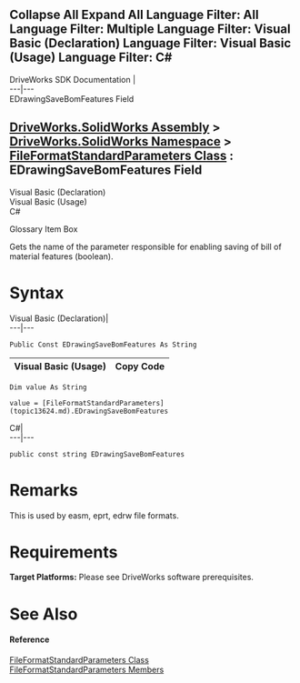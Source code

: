 Collapse All Expand All Language Filter: All  Language Filter: Multiple  Language Filter: Visual Basic (Declaration) Language Filter: Visual Basic (Usage) Language Filter: C#  
---  
DriveWorks SDK Documentation  |   
---|---  
EDrawingSaveBomFeatures Field   
  
[DriveWorks.SolidWorks Assembly](topic13342.md) > [DriveWorks.SolidWorks Namespace](topic13345.md) > [FileFormatStandardParameters Class](topic13624.md) : EDrawingSaveBomFeatures Field  
---  
  
Visual Basic (Declaration)    
Visual Basic (Usage)    
C# 

Glossary Item Box

Gets the name of the parameter responsible for enabling saving of bill of material features (boolean). 

# Syntax

Visual Basic (Declaration)|   
---|---  
      
    
    Public Const EDrawingSaveBomFeatures As String  
  
Visual Basic (Usage)| Copy Code  
---|---  
      
    
    Dim value As String
     
    value = [FileFormatStandardParameters](topic13624.md).EDrawingSaveBomFeatures  
  
C#|   
---|---  
      
    
    public const string EDrawingSaveBomFeatures  
  
# Remarks

This is used by easm, eprt, edrw file formats.

# Requirements

**Target Platforms:** Please see DriveWorks software prerequisites.

# See Also

#### Reference

[FileFormatStandardParameters Class](topic13624.md)   
[FileFormatStandardParameters Members](topic13625.md)


